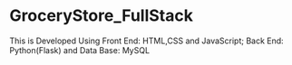 # GroceryStore_FullStack
This is Developed Using Front End: HTML,CSS and JavaScript; Back End: Python(Flask) and Data Base: MySQL  
